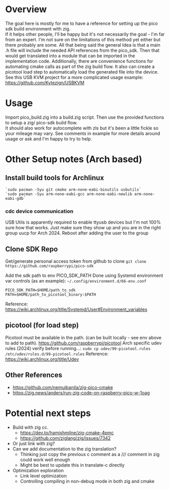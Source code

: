 # Overview 
The goal here is mostly for me to have a reference for setting up the pico sdk build environment with zig.  
If it helps other people, I'll be happy but it's not necessarily the goal - I'm far from an expert. 
I'm not sure on the limitations of this method yet either but there probably are some.
All that being said the general Idea is that a main .h file will include the needed API references from the pico_sdk.  Then that would get translated into a module that can be imported in the implementation code.   Additionally, there are convenience functions for automating cmake calls as part of the zig build flow.  It also can create a picotool load step to automatically load the generated file into the device.
See this USB KVM project for a more complicated usage example: https://github.com/Kytezign/USBKVM
# Usage
Import pico_build.zig into a build.zig script.  Then use the provided functions to setup a zig/ pico-sdk build flow.  
It should also work for autocomplete with zls but it's been a little fickle so your mileage may vary. 
See comments in example for more details around usage or ask and I'm happy to try to help. 

# Other Setup notes (Arch based)
## Install build tools for Archlinux

	`sudo pacman -Syu git cmake arm-none-eabi-binutils usbutils`
	`sudo pacman -Syu arm-none-eabi-gcc arm-none-eabi-newlib arm-none-eabi-gdb`

### cdc device communication	
USB Utils is apparently required to enable ttyusb devices but I'm not 100% sure how that works.  Just make sure they show up and you are in the right group uucp for Arch 2024.  Reboot after adding the user to the group
## Clone SDK Repo
Get/generate personal access token from github to clone
`git clone https://github.com/raspberrypi/pico-sdk`

Add the sdk path to env PICO_SDK_PATH
Done using Systemd environment var controls (as an example): 
`~/.config/environment.d/66-env.conf`
```
PICO_SDK_PATH=$HOME/path_to_sdk
PATH=$HOME/path_to_picotool_binary:$PATH
```
Reference: https://wiki.archlinux.org/title/Systemd/User#Environment_variables
## picotool (for load step)
Picotool must be available in the path.  (can be built locally - see env above to add to path). 
https://github.com/raspberrypi/picotool
Arch specific udev rules (2024) verify before running...: 
	`sudo cp udev/99-picotool.rules /etc/udev/rules.d/99-picotool.rules`
Reference: https://wiki.archlinux.org/title/Udev

## Other References
- https://github.com/nemuibanila/zig-pico-cmake
- https://zig.news/anders/run-zig-code-on-raspberry-pico-w-1oag

# Potential next steps
- Build with zig cc.
	- https://dev.to/hamishmilne/zig-cmake-4pmc
	- https://github.com/ziglang/zig/issues/7342
- Or just link with zig?
- Can we add documentation to the zig translation?
	- Thinking just copy the previous c comment as a /// comment in zig could work well enough
	- Might be best to update this in translate-c directly
- Optimization exploration
	- Link level optimization
	- Controlling compiling in non-debug mode in both zig and cmake